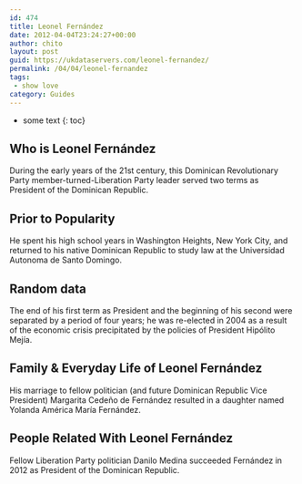 ```yaml
---
id: 474
title: Leonel Fernández
date: 2012-04-04T23:24:27+00:00
author: chito
layout: post
guid: https://ukdataservers.com/leonel-fernandez/
permalink: /04/04/leonel-fernandez
tags:
 - show love
category: Guides
---
```


* some text
{: toc}


## Who is  Leonel Fernández
                  
                  
                  
During the early years of the 21st century, this Dominican Revolutionary Party member-turned-Liberation Party leader served two terms as President of the Dominican Republic.
                  
                
                
                
## Prior to Popularity 
                  
                  
                  
He spent his high school years in Washington Heights, New York City, and returned to his native Dominican Republic to study law at the Universidad Autonoma de Santo Domingo.
                  
                
                
                
## Random data 
                  
                  
                  
The end of his first term as President and the beginning of his second were separated by a period of four years; he was re-elected in 2004 as a result of the economic crisis precipitated by the policies of President Hipólito Mejía.
                  
                
                
                
## Family & Everyday Life of Leonel Fernández
                  
                  
                  
His marriage to fellow politician (and future Dominican Republic Vice President) Margarita Cedeño de Fernández resulted in a daughter named Yolanda América María Fernández.
                  
                
                
                
## People Related With  Leonel Fernández
                  
                  
                  
Fellow Liberation Party politician Danilo Medina succeeded Fernández in 2012 as President of the Dominican Republic.
                  
                
              
            
          
          
          
    
    
  
